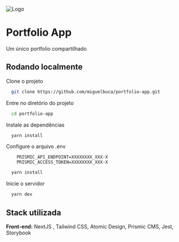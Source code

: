 
![Logo](/icon.svg)


# Portfolio App

Um único portfolio compartilhado



## Rodando localmente

Clone o projeto

```bash
  git clone https://github.com/miguelbuca/portfolio-app.git
```

Entre no diretório do projeto

```bash
  cd portfolio-app
```

Instale as dependências

```bash
  yarn install
```

Configure o arquivo .env

```
    PRISMIC_API_ENDPOINT=XXXXXXXX_XXX-X
    PRISMIC_ACCESS_TOKEN=XXXXXXXX_XXX-X
```

```bash
  yarn install
```


Inicie o servidor

```bash
  yarn dev
```


## Stack utilizada

**Front-end:** NextJS , Tailwind CSS, Atomic Design, Prismic CMS, Jest, Storybook

